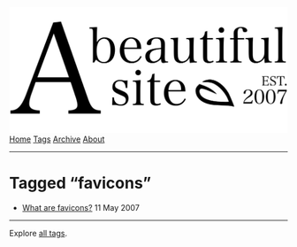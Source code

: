 <a href="../../index.html" class="header-link"><img src="../../images/logos/wordmark.svg" alt="A Beautiful Site" class="wordmark" /></a> <a href="../../index.html" class="nav-item">Home</a> <a href="../index.html" class="nav-item">Tags</a> <a href="../../posts/index.html" class="nav-item">Archive</a> <a href="../../about/index.html" class="nav-item">About</a>

------------------------------------------------------------------------

Tagged “favicons”
=================

-   <a href="../../posts/what-are-favicons/index.html" class="post-list-item-link">What are favicons?</a> 11 May 2007

------------------------------------------------------------------------

Explore [all tags](../index.html).
